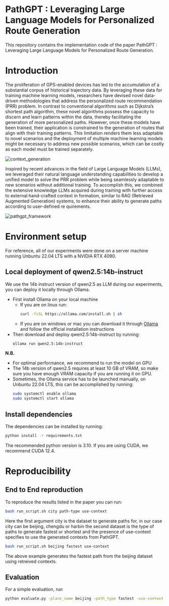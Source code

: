 # PathGPT : Leveraging Large Language Models for Personalized Route Generation

This repository contains the implementation code of the paper PathGPT : Leveraging Large Language Models for Personalized Route Generation.

# Introduction

The proliferation of GPS-enabled devices has led to the accumulation of a substantial corpus of historical trajectory data. By leveraging these data for training machine learning models, researchers have devised novel data-driven methodologies that address the personalized route recommendation (PRR) problem. In contrast to conventional algorithms such as Dijkstra’s shortest path algorithm, these novel algorithms possess the capacity to discern and learn patterns within the data, thereby facilitating the generation of more personalized paths. However, once these models have been trained, their application is constrained to 
the generation of routes that align with their training patterns. This limitation renders them less adaptable to novel scenarios and the deployment of multiple machine learning models might be necessary to address new possible scenarios, which can be costly as each model must be trained separately. 

![context_generation](https://github.com/user-attachments/assets/e3c94bdb-c2ad-4eb8-b80a-ac830c29dd34)

Inspired by recent advances in the field of Large Language
Models (LLMs), we leveraged their natural language understanding capabilities to develop a unified model to solve the PRR problem while being seamlessly adaptable to new scenarios without additional training.
To accomplish this, we combined the extensive knowledge LLMs acquired during training with further access to external hand-crafted context in
formation, similar to RAG (Retrieved Augmented Generation) systems, to enhance their ability to generate paths according to user-defined re quirements. 

![pathgpt_framework](https://github.com/user-attachments/assets/9160e97f-12ea-4905-b752-2ca7e0ed6519)

# Environment setup
For reference, all of our experiments were done on a server machine running Unbuntu 22.04 LTS with a NVIDIA RTX 4090.

## Local deployment of qwen2.5:14b-instruct
We use the 14b instruct version of qwen2.5 as LLM during our experiments, you can deploy it locally through Ollama.
- First install Ollama on your local machine
    * If you are on linux run:
      ```bash
      curl -fsSL https://ollama.com/install.sh | sh
      ```
    * If you are on windows or mac you can download it through [Ollama](https://ollama.com/download) and follow the official installation instructions
- Then download and deploy qwen2.5:14b-instruct by running:
    ```bash
   ollama run qwen2.5:14b-instruct
    ```
**N.B.**
- For optimal performance, we recommend to run the model on GPU
- The 14b version of qwen2.5 requires at least 10 GB of VRAM, so make sure you have enough VRAM capacity if you are running it on GPU.
- Sometimes, the Ollama service has to be launched manually, on Unbuntu 22.04 LTS, this can be accomplished by running:
  ```bash
  sudo systemctl enable ollama
  sudo systemctl start ollama
  ```
## Install dependencies
The dependencies can be installed by running:
```bash
python install -r requirements.txt
```
The recommended python version is 3.10. If you are using CUDA, we recommend CUDA 12.4.

# Reproducibility
## End to End reproduction
To reproduce the results listed in the paper you can run:
```bash
bash run_script.sh city path-type use-context
```
Here the first argument city is the dataset to generate paths for, in our case city can be beijing, chengdu or harbin
the second dataset is the type of paths to generate fastest or shortest
and the presence of use-context specifies to use the generated contexts from PathGPT.

```bash
bash run_script.sh beijing fastest use-context
```
The above example generates the fastest path from the beijing dataset using retreived contexts.

## Evaluation
For a simple evaluation, run
```bash
python evaluate.py -place_name beijing -path_type fastest -use-context
```



  
